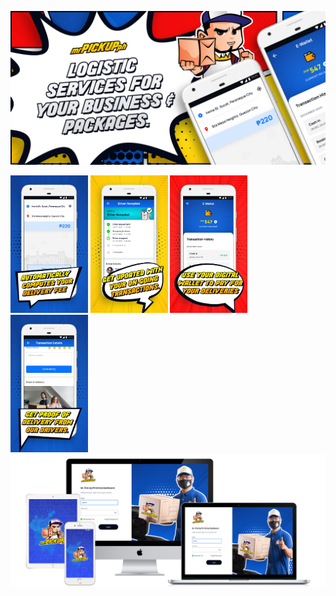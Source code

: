 ![Welcome](screens/00-welcome.jpg)
<div>
    <img src="screens/mobile/01.jpg" width="24.56%" />
    <img src="screens/mobile/02.jpg" width="24.56%" />
    <img src="screens/mobile/03.jpg" width="24.56%" />
    <img src="screens/mobile/04.jpg" width="24.56%" />
</div>
<img src="screens/01-landing.png" />